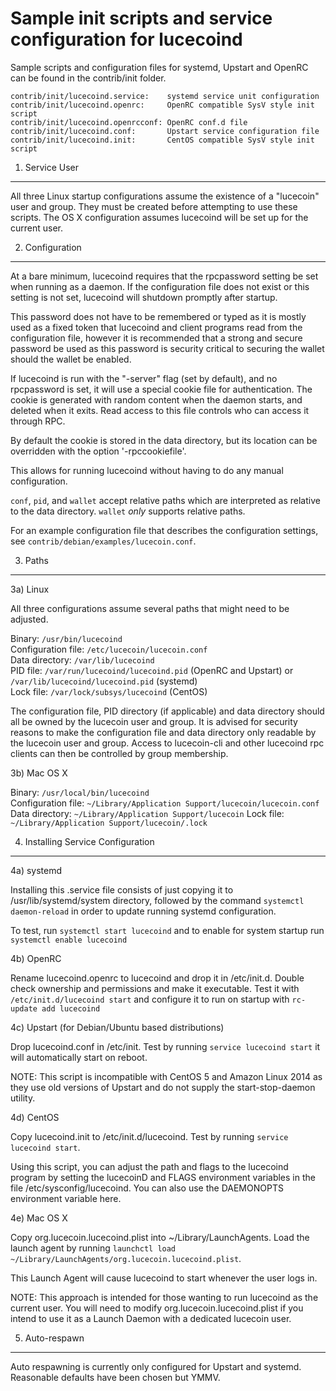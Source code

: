 Sample init scripts and service configuration for lucecoind
==========================================================

Sample scripts and configuration files for systemd, Upstart and OpenRC
can be found in the contrib/init folder.

    contrib/init/lucecoind.service:    systemd service unit configuration
    contrib/init/lucecoind.openrc:     OpenRC compatible SysV style init script
    contrib/init/lucecoind.openrcconf: OpenRC conf.d file
    contrib/init/lucecoind.conf:       Upstart service configuration file
    contrib/init/lucecoind.init:       CentOS compatible SysV style init script

1. Service User
---------------------------------

All three Linux startup configurations assume the existence of a "lucecoin" user
and group.  They must be created before attempting to use these scripts.
The OS X configuration assumes lucecoind will be set up for the current user.

2. Configuration
---------------------------------

At a bare minimum, lucecoind requires that the rpcpassword setting be set
when running as a daemon.  If the configuration file does not exist or this
setting is not set, lucecoind will shutdown promptly after startup.

This password does not have to be remembered or typed as it is mostly used
as a fixed token that lucecoind and client programs read from the configuration
file, however it is recommended that a strong and secure password be used
as this password is security critical to securing the wallet should the
wallet be enabled.

If lucecoind is run with the "-server" flag (set by default), and no rpcpassword is set,
it will use a special cookie file for authentication. The cookie is generated with random
content when the daemon starts, and deleted when it exits. Read access to this file
controls who can access it through RPC.

By default the cookie is stored in the data directory, but its location can be overridden
with the option '-rpccookiefile'.

This allows for running lucecoind without having to do any manual configuration.

`conf`, `pid`, and `wallet` accept relative paths which are interpreted as
relative to the data directory. `wallet` *only* supports relative paths.

For an example configuration file that describes the configuration settings,
see `contrib/debian/examples/lucecoin.conf`.

3. Paths
---------------------------------

3a) Linux

All three configurations assume several paths that might need to be adjusted.

Binary:              `/usr/bin/lucecoind`  
Configuration file:  `/etc/lucecoin/lucecoin.conf`  
Data directory:      `/var/lib/lucecoind`  
PID file:            `/var/run/lucecoind/lucecoind.pid` (OpenRC and Upstart) or `/var/lib/lucecoind/lucecoind.pid` (systemd)  
Lock file:           `/var/lock/subsys/lucecoind` (CentOS)  

The configuration file, PID directory (if applicable) and data directory
should all be owned by the lucecoin user and group.  It is advised for security
reasons to make the configuration file and data directory only readable by the
lucecoin user and group.  Access to lucecoin-cli and other lucecoind rpc clients
can then be controlled by group membership.

3b) Mac OS X

Binary:              `/usr/local/bin/lucecoind`  
Configuration file:  `~/Library/Application Support/lucecoin/lucecoin.conf`  
Data directory:      `~/Library/Application Support/lucecoin`
Lock file:           `~/Library/Application Support/lucecoin/.lock`

4. Installing Service Configuration
-----------------------------------

4a) systemd

Installing this .service file consists of just copying it to
/usr/lib/systemd/system directory, followed by the command
`systemctl daemon-reload` in order to update running systemd configuration.

To test, run `systemctl start lucecoind` and to enable for system startup run
`systemctl enable lucecoind`

4b) OpenRC

Rename lucecoind.openrc to lucecoind and drop it in /etc/init.d.  Double
check ownership and permissions and make it executable.  Test it with
`/etc/init.d/lucecoind start` and configure it to run on startup with
`rc-update add lucecoind`

4c) Upstart (for Debian/Ubuntu based distributions)

Drop lucecoind.conf in /etc/init.  Test by running `service lucecoind start`
it will automatically start on reboot.

NOTE: This script is incompatible with CentOS 5 and Amazon Linux 2014 as they
use old versions of Upstart and do not supply the start-stop-daemon utility.

4d) CentOS

Copy lucecoind.init to /etc/init.d/lucecoind. Test by running `service lucecoind start`.

Using this script, you can adjust the path and flags to the lucecoind program by
setting the lucecoinD and FLAGS environment variables in the file
/etc/sysconfig/lucecoind. You can also use the DAEMONOPTS environment variable here.

4e) Mac OS X

Copy org.lucecoin.lucecoind.plist into ~/Library/LaunchAgents. Load the launch agent by
running `launchctl load ~/Library/LaunchAgents/org.lucecoin.lucecoind.plist`.

This Launch Agent will cause lucecoind to start whenever the user logs in.

NOTE: This approach is intended for those wanting to run lucecoind as the current user.
You will need to modify org.lucecoin.lucecoind.plist if you intend to use it as a
Launch Daemon with a dedicated lucecoin user.

5. Auto-respawn
-----------------------------------

Auto respawning is currently only configured for Upstart and systemd.
Reasonable defaults have been chosen but YMMV.
